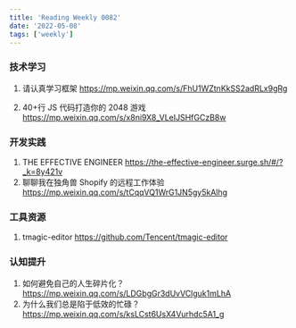 ```yaml
---
title: 'Reading Weekly 0082'
date: '2022-05-08'
tags: ['weekly']
---
```


### 技术学习

1. 请认真学习框架 https://mp.weixin.qq.com/s/FhU1WZtnKkSS2adRLx9gRg

2. 40+行 JS 代码打造你的 2048 游戏 https://mp.weixin.qq.com/s/x8ni9X8_VLeIJSHfGCzB8w

### 开发实践

1. THE EFFECTIVE ENGINEER https://the-effective-engineer.surge.sh/#/?_k=8y421v
2. 聊聊我在独角兽 Shopify 的远程工作体验 https://mp.weixin.qq.com/s/tCqqVQ1WrG1JN5gy5kAlhg

### 工具资源

1. tmagic-editor https://github.com/Tencent/tmagic-editor

### 认知提升

1. 如何避免自己的人生碎片化？ https://mp.weixin.qq.com/s/LDGbgGr3dUvVClguk1mLhA
2. 为什么我们总是陷于低效的忙碌？https://mp.weixin.qq.com/s/ksLCst6UsX4Vurhdc5A1_g
